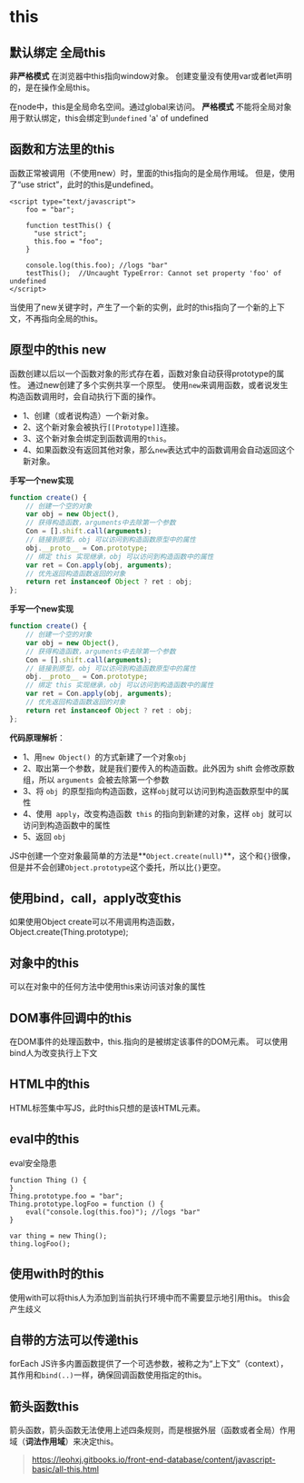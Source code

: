 # this
## 默认绑定 全局this
**非严格模式**
在浏览器中this指向window对象。
创建变量没有使用var或者let声明的，是在操作全局this。

在node中，this是全局命名空间。通过global来访问。
**严格模式**
 不能将全局对象用于默认绑定，this会绑定到`undefined`
 'a' of undefined
## 函数和方法里的this
函数正常被调用（不使用new）时，里面的this指向的是全局作用域。
但是，使用了“use strict”，此时的this是undefined。

```
<script type="text/javascript">
    foo = "bar";

    function testThis() {
      "use strict";
      this.foo = "foo";
    }

    console.log(this.foo); //logs "bar"
    testThis();  //Uncaught TypeError: Cannot set property 'foo' of undefined 
</script>
```
当使用了new关键字时，产生了一个新的实例，此时的this指向了一个新的上下文，不再指向全局的this。

## 原型中的this new
函数创建以后以一个函数对象的形式存在着，函数对象自动获得prototype的属性。
通过new创建了多个实例共享一个原型。
使用`new`来调用函数，或者说发生构造函数调用时，会自动执行下面的操作。

* 1、创建（或者说构造）一个新对象。
* 2、这个新对象会被执行`[[Prototype]]`连接。
* 3、这个新对象会绑定到函数调用的`this`。
* 4、如果函数没有返回其他对象，那么`new`表达式中的函数调用会自动返回这个新对象。

**手写一个new实现**

```js
function create() {
	// 创建一个空的对象
    var obj = new Object(),
	// 获得构造函数，arguments中去除第一个参数
    Con = [].shift.call(arguments);
	// 链接到原型，obj 可以访问到构造函数原型中的属性
    obj.__proto__ = Con.prototype;
	// 绑定 this 实现继承，obj 可以访问到构造函数中的属性
    var ret = Con.apply(obj, arguments);
	// 优先返回构造函数返回的对象
	return ret instanceof Object ? ret : obj;
};
```
**手写一个new实现**

```js
function create() {
	// 创建一个空的对象
    var obj = new Object(),
	// 获得构造函数，arguments中去除第一个参数
    Con = [].shift.call(arguments);
	// 链接到原型，obj 可以访问到构造函数原型中的属性
    obj.__proto__ = Con.prototype;
	// 绑定 this 实现继承，obj 可以访问到构造函数中的属性
    var ret = Con.apply(obj, arguments);
	// 优先返回构造函数返回的对象
	return ret instanceof Object ? ret : obj;
};
```
**代码原理解析**：

* 1、用`new Object() `的方式新建了一个对象`obj`
* 2、取出第一个参数，就是我们要传入的构造函数。此外因为 shift 会修改原数组，所以 `arguments `会被去除第一个参数
* 3、将 `obj `的原型指向构造函数，这样`obj`就可以访问到构造函数原型中的属性
* 4、使用` apply`，改变构造函数` this` 的指向到新建的对象，这样 `obj `就可以访问到构造函数中的属性
* 5、返回 `obj`

JS中创建一个空对象最简单的方法是**`Object.create(null)`**，这个和`{}`很像，但是并不会创建`Object.prototype`这个委托，所以比`{}`更空。


## 使用bind，call，apply改变this

如果使用Object create可以不用调用构造函数，
Object.create(Thing.prototype);

## 对象中的this
 可以在对象中的任何方法中使用this来访问该对象的属性
 
## DOM事件回调中的this
在DOM事件的处理函数中，this.指向的是被绑定该事件的DOM元素。
可以使用bind人为改变执行上下文
## HTML中的this
HTML标签集中写JS，此时this只想的是该HTML元素。

## eval中的this
eval安全隐患
```
function Thing () {
}
Thing.prototype.foo = "bar";
Thing.prototype.logFoo = function () {
    eval("console.log(this.foo)"); //logs "bar"
}

var thing = new Thing();
thing.logFoo();
```
## 使用with时的this
使用with可以将this人为添加到当前执行环境中而不需要显示地引用this。
this会产生歧义
## 自带的方法可以传递this
forEach
JS许多内置函数提供了一个可选参数，被称之为“上下文”（context），其作用和`bind(..)`一样，确保回调函数使用指定的this。
## 箭头函数this
箭头函数，箭头函数无法使用上述四条规则，而是根据外层（函数或者全局）作用域（**词法作用域**）来决定this。



> https://leohxj.gitbooks.io/front-end-database/content/javascript-basic/all-this.html

